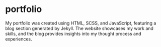 # portfolio

My portfolio was created using HTML, SCSS, and JavaScript, featuring a blog section generated by Jekyll. The website showcases my work and skills, and the blog provides insights into my thought process and experiences. 

